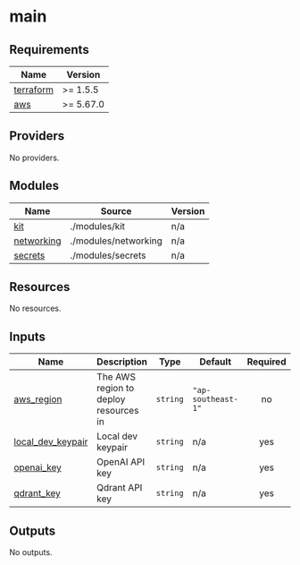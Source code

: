 # main

<!-- BEGINNING OF PRE-COMMIT-TERRAFORM DOCS HOOK -->
## Requirements

| Name | Version |
|------|---------|
| <a name="requirement_terraform"></a> [terraform](#requirement\_terraform) | >= 1.5.5 |
| <a name="requirement_aws"></a> [aws](#requirement\_aws) | >= 5.67.0 |

## Providers

No providers.

## Modules

| Name | Source | Version |
|------|--------|---------|
| <a name="module_kit"></a> [kit](#module\_kit) | ./modules/kit | n/a |
| <a name="module_networking"></a> [networking](#module\_networking) | ./modules/networking | n/a |
| <a name="module_secrets"></a> [secrets](#module\_secrets) | ./modules/secrets | n/a |

## Resources

No resources.

## Inputs

| Name | Description | Type | Default | Required |
|------|-------------|------|---------|:--------:|
| <a name="input_aws_region"></a> [aws\_region](#input\_aws\_region) | The AWS region to deploy resources in | `string` | `"ap-southeast-1"` | no |
| <a name="input_local_dev_keypair"></a> [local\_dev\_keypair](#input\_local\_dev\_keypair) | Local dev keypair | `string` | n/a | yes |
| <a name="input_openai_key"></a> [openai\_key](#input\_openai\_key) | OpenAI API key | `string` | n/a | yes |
| <a name="input_qdrant_key"></a> [qdrant\_key](#input\_qdrant\_key) | Qdrant API key | `string` | n/a | yes |

## Outputs

No outputs.
<!-- END OF PRE-COMMIT-TERRAFORM DOCS HOOK -->
